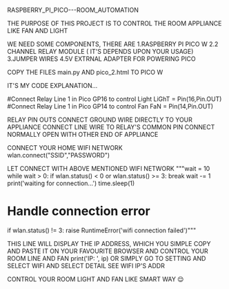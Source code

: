 RASPBERRY_PI_PICO---ROOM_AUTOMATION

THE PURPOSE OF THIS PROJECT IS TO CONTROL THE ROOM APPLIANCE LIKE FAN AND LIGHT

WE NEED SOME COMPONENTS, THERE ARE
1.RASPBERRY PI PICO W
2.2 CHANNEL RELAY MODULE ( IT'S DEPENDS UPON YOUR USAGE)
3.JUMPER WIRES
4.5V EXTRNAL ADAPTER FOR POWERING PICO

COPY THE FILES main.py AND pico_2.html TO PICO W

IT'S MY CODE EXPLANATION...

#Connect Relay Line 1 in Pico GP16 to control Light
LiGhT = Pin(16,Pin.OUT)
#Connect Relay Line 1 in Pico GP14 to control Fan
FaN = Pin(14,Pin.OUT)

RELAY PIN OUTS
CONNECT GROUND WIRE DIRECTLY TO YOUR APPLIANCE
CONNECT LINE WIRE TO RELAY'S COMMON PIN
CONNECT NORMALLY OPEN WITH OTHER END OF APPLIANCE

CONNECT YOUR HOME WIFI NETWORK
wlan.connect("SSID","PASSWORD")

LET CONNECT WITH ABOVE MENTIONED WIFI NETWORK
"""wait = 10
while wait > 0:
    if wlan.status() < 0 or wlan.status() >= 3:
        break
    wait -= 1
    print('waiting for connection...')
    time.sleep(1)
 
# Handle connection error
if wlan.status() != 3:
    raise RuntimeError('wifi connection failed')"""

THIS LINE WILL DISPLAY THE IP ADDRESS, WHICH YOU SIMPLE COPY AND PASTE IT ON YOUR FAVOURITE BROWSER AND CONTROL YOUR ROOM LINE AND FAN
print('IP: ', ip)
OR SIMPLY GO TO SETTING AND SELECT WIFI AND SELECT DETAIL SEE WIFI IP'S ADDR

CONTROL YOUR ROOM LIGHT AND FAN LIKE SMART WAY 😌
